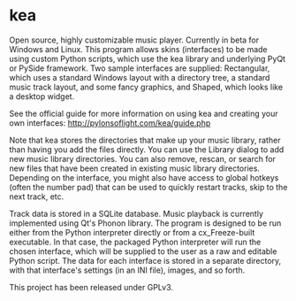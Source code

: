 kea
===

Open source, highly customizable music player. Currently in beta for Windows and Linux. This program allows skins (interfaces) to be made using custom Python scripts, which use the kea library and underlying PyQt or PySide framework. Two sample interfaces are supplied: Rectangular, which uses a standard Windows layout with a directory tree, a standard music track layout, and some fancy graphics, and Shaped, which looks like a desktop widget.

See the official guide for more information on using kea and creating your own interfaces: http://pylonsoflight.com/kea/guide.php

Note that kea stores the directories that make up your music library, rather than having you add the files directly. You can use the Library dialog to add new music library directories. You can also remove, rescan, or search for new files that have been created in existing music library directories. Depending on the interface, you might also have access to global hotkeys (often the number pad) that can be used to quickly restart tracks, skip to the next track, etc.

Track data is stored in a SQLite database. Music playback is currently implemented using Qt's Phonon library. The program is designed to be run either from the Python interpreter directly or from a cx_Freeze-built executable. In that case, the packaged Python interpreter will run the chosen interface, which will be supplied to the user as a raw and editable Python script. The data for each interface is stored in a separate directory, with that interface's settings (in an INI file), images, and so forth.

This project has been released under GPLv3.
